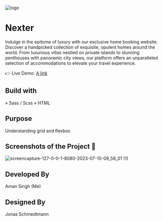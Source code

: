 ![logo](https://github.com/AmanSingh23/Nexter/assets/49775787/c982009b-9ba3-4a48-94b1-52e002ebbef9)

# Nexter

Indulge in the epitome of luxury with our exclusive home booking website. Discover a handpicked collection of exquisite, opulent homes around the world. From luxurious villas nestled on private islands to stunning penthouses with panoramic city views, our platform offers an unparalleled selection of accommodations to elevate your travel experience.

👉 Live Demo: <a href="https://amansingh23.github.io/Nexter/">A link</a>

## Build with

» Sass / Scss » HTML

## Purpose

Understanding grid and flexbox

## Screenshots of the Project 📸

![screencapture-127-0-0-1-8080-2023-07-10-09_58_01 (1)](https://github.com/AmanSingh23/Nexter/assets/49775787/9dc4c8d4-75c0-4772-a768-35eab8cfff35)

## Developed By

Aman Singh (Me)

## Designed By

Jonas Schmedtmann
